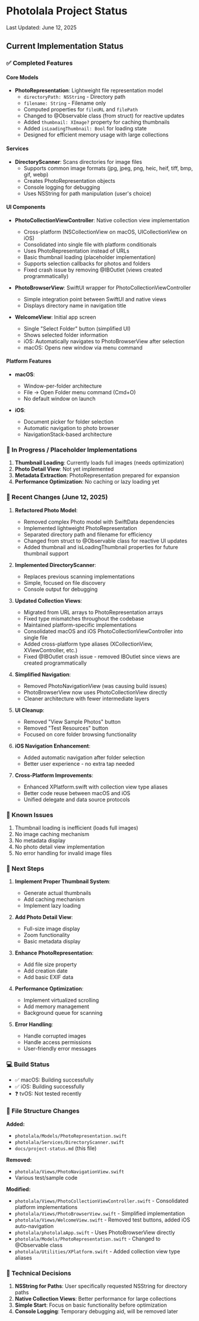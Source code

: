 # Photolala Project Status

Last Updated: June 12, 2025

## Current Implementation Status

### ✅ Completed Features

#### Core Models
- **PhotoRepresentation**: Lightweight file representation model
  - `directoryPath: NSString` - Directory path 
  - `filename: String` - Filename only
  - Computed properties for `fileURL` and `filePath`
  - Changed to @Observable class (from struct) for reactive updates
  - Added `thumbnail: XImage?` property for caching thumbnails
  - Added `isLoadingThumbnail: Bool` for loading state
  - Designed for efficient memory usage with large collections

#### Services
- **DirectoryScanner**: Scans directories for image files
  - Supports common image formats (jpg, jpeg, png, heic, heif, tiff, bmp, gif, webp)
  - Creates PhotoRepresentation objects
  - Console logging for debugging
  - Uses NSString for path manipulation (user's choice)

#### UI Components
- **PhotoCollectionViewController**: Native collection view implementation
  - Cross-platform (NSCollectionView on macOS, UICollectionView on iOS)
  - Consolidated into single file with platform conditionals
  - Uses PhotoRepresentation instead of URLs
  - Basic thumbnail loading (placeholder implementation)
  - Supports selection callbacks for photos and folders
  - Fixed crash issue by removing @IBOutlet (views created programmatically)
  
- **PhotoBrowserView**: SwiftUI wrapper for PhotoCollectionViewController
  - Simple integration point between SwiftUI and native views
  - Displays directory name in navigation title

- **WelcomeView**: Initial app screen
  - Single "Select Folder" button (simplified UI)
  - Shows selected folder information
  - iOS: Automatically navigates to PhotoBrowserView after selection
  - macOS: Opens new window via menu command

#### Platform Features
- **macOS**:
  - Window-per-folder architecture
  - File → Open Folder menu command (Cmd+O)
  - No default window on launch
  
- **iOS**: 
  - Document picker for folder selection
  - Automatic navigation to photo browser
  - NavigationStack-based architecture

### 🚧 In Progress / Placeholder Implementations

1. **Thumbnail Loading**: Currently loads full images (needs optimization)
2. **Photo Detail View**: Not yet implemented
3. **Metadata Extraction**: PhotoRepresentation prepared for expansion
4. **Performance Optimization**: No caching or lazy loading yet

### 📝 Recent Changes (June 12, 2025)

1. **Refactored Photo Model**:
   - Removed complex Photo model with SwiftData dependencies
   - Implemented lightweight PhotoRepresentation
   - Separated directory path and filename for efficiency
   - Changed from struct to @Observable class for reactive UI updates
   - Added thumbnail and isLoadingThumbnail properties for future thumbnail support

2. **Implemented DirectoryScanner**:
   - Replaces previous scanning implementations
   - Simple, focused on file discovery
   - Console output for debugging

3. **Updated Collection Views**:
   - Migrated from URL arrays to PhotoRepresentation arrays
   - Fixed type mismatches throughout the codebase
   - Maintained platform-specific implementations
   - Consolidated macOS and iOS PhotoCollectionViewController into single file
   - Added cross-platform type aliases (XCollectionView, XViewController, etc.)
   - Fixed @IBOutlet crash issue - removed IBOutlet since views are created programmatically

4. **Simplified Navigation**:
   - Removed PhotoNavigationView (was causing build issues)
   - PhotoBrowserView now uses PhotoCollectionView directly
   - Cleaner architecture with fewer intermediate layers

5. **UI Cleanup**:
   - Removed "View Sample Photos" button
   - Removed "Test Resources" button
   - Focused on core folder browsing functionality

6. **iOS Navigation Enhancement**:
   - Added automatic navigation after folder selection
   - Better user experience - no extra tap needed

7. **Cross-Platform Improvements**:
   - Enhanced XPlatform.swift with collection view type aliases
   - Better code reuse between macOS and iOS
   - Unified delegate and data source protocols

### 🐛 Known Issues

1. Thumbnail loading is inefficient (loads full images)
2. No image caching mechanism
3. No metadata display
4. No photo detail view implementation
5. No error handling for invalid image files

### 🎯 Next Steps

1. **Implement Proper Thumbnail System**:
   - Generate actual thumbnails
   - Add caching mechanism
   - Implement lazy loading

2. **Add Photo Detail View**:
   - Full-size image display
   - Zoom functionality
   - Basic metadata display

3. **Enhance PhotoRepresentation**:
   - Add file size property
   - Add creation date
   - Add basic EXIF data

4. **Performance Optimization**:
   - Implement virtualized scrolling
   - Add memory management
   - Background queue for scanning

5. **Error Handling**:
   - Handle corrupted images
   - Handle access permissions
   - User-friendly error messages

### 💻 Build Status

- ✅ macOS: Building successfully
- ✅ iOS: Building successfully  
- ❓ tvOS: Not tested recently

### 📁 File Structure Changes

**Added:**
- `photolala/Models/PhotoRepresentation.swift`
- `photolala/Services/DirectoryScanner.swift`
- `docs/project-status.md` (this file)

**Removed:**
- `photolala/Views/PhotoNavigationView.swift`
- Various test/sample code

**Modified:**
- `photolala/Views/PhotoCollectionViewController.swift` - Consolidated platform implementations
- `photolala/Views/PhotoBrowserView.swift` - Simplified implementation
- `photolala/Views/WelcomeView.swift` - Removed test buttons, added iOS auto-navigation
- `photolala/photolalaApp.swift` - Uses PhotoBrowserView directly
- `photolala/Models/PhotoRepresentation.swift` - Changed to @Observable class
- `photolala/Utilities/XPlatform.swift` - Added collection view type aliases

### 🔧 Technical Decisions

1. **NSString for Paths**: User specifically requested NSString for directory paths
2. **Native Collection Views**: Better performance for large collections
3. **Simple Start**: Focus on basic functionality before optimization
4. **Console Logging**: Temporary debugging aid, will be removed later